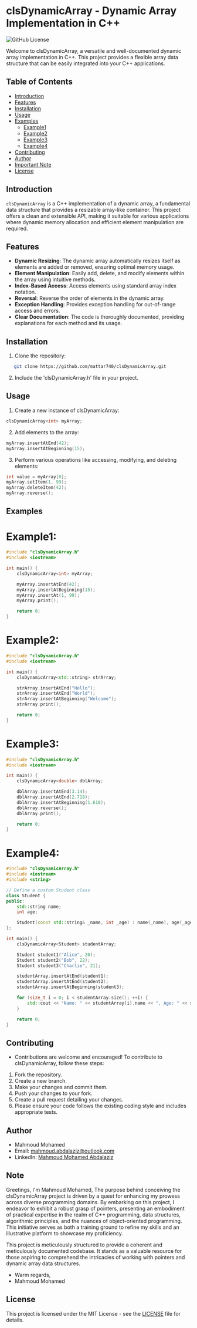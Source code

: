 # clsDynamicArray - Dynamic Array Implementation in C++

![GitHub License](https://img.shields.io/badge/license-MIT-blue.svg)

Welcome to clsDynamicArray, a versatile and well-documented dynamic array implementation in C++. This project provides a flexible array data structure that can be easily integrated into your C++ applications.

## Table of Contents

- [Introduction](#introduction)
- [Features](#features)
- [Installation](#installation)
- [Usage](#usage)
- [Examples](#examples)
    - [Example1](#example1)
    - [Example2](#example2)
    - [Example3](#example3)
    - [Example4](#example4)
- [Contributing](#contributing)
- [Author](#author)
- [Important Note](#Note)
- [License](#license)

## Introduction

`clsDynamicArray` is a C++ implementation of a dynamic array, a fundamental data structure that provides a resizable array-like container. This project offers a clean and extensible API, making it suitable for various applications where dynamic memory allocation and efficient element manipulation are required.

## Features

- **Dynamic Resizing**: The dynamic array automatically resizes itself as elements are added or removed, ensuring optimal memory usage.
- **Element Manipulation**: Easily add, delete, and modify elements within the array using intuitive methods.
- **Index-Based Access**: Access elements using standard array index notation.
- **Reversal**: Reverse the order of elements in the dynamic array.
- **Exception Handling**: Provides exception handling for out-of-range access and errors.
- **Clear Documentation**: The code is thoroughly documented, providing explanations for each method and its usage.

## Installation

1. Clone the repository:

```sh
   git clone https://github.com/mattar740/clsDynamicArray.git
```
2. Include the 'clsDynamicArray.h' file in your project.

## Usage

1. Create a new instance of clsDynamicArray:
```cpp
clsDynamicArray<int> myArray;
```
2. Add elements to the array:
```cpp
myArray.insertAtEnd(42);
myArray.insertAtBeginning(15);
```
3. Perform various operations like accessing, modifying, and deleting elements:
```cpp
int value = myArray[0];
myArray.setItem(1, 99);
myArray.deleteItem(42);
myArray.reverse();
```

## Examples

# Example1:
```cpp
#include "clsDynamicArray.h"
#include <iostream>

int main() {
    clsDynamicArray<int> myArray;

    myArray.insertAtEnd(42);
    myArray.insertAtBeginning(15);
    myArray.insertAt(1, 99);
    myArray.print();

    return 0;
}

```
# Example2:
```cpp
#include "clsDynamicArray.h"
#include <iostream>

int main() {
    clsDynamicArray<std::string> strArray;

    strArray.insertAtEnd("Hello");
    strArray.insertAtEnd("World");
    strArray.insertAtBeginning("Welcome");
    strArray.print();

    return 0;
}
```
# Example3:
```cpp
#include "clsDynamicArray.h"
#include <iostream>

int main() {
    clsDynamicArray<double> dblArray;

    dblArray.insertAtEnd(3.14);
    dblArray.insertAtEnd(2.718);
    dblArray.insertAtBeginning(1.618);
    dblArray.reverse();
    dblArray.print();

    return 0;
}
```

# Example4:
```cpp
#include "clsDynamicArray.h"
#include <iostream>
#include <string>

// Define a custom Student class
class Student {
public:
    std::string name;
    int age;

    Student(const std::string& _name, int _age) : name(_name), age(_age) {}
};

int main() {
    clsDynamicArray<Student> studentArray;

    Student student1("Alice", 20);
    Student student2("Bob", 22);
    Student student3("Charlie", 21);

    studentArray.insertAtEnd(student1);
    studentArray.insertAtEnd(student2);
    studentArray.insertAtBeginning(student3);

    for (size_t i = 0; i < studentArray.size(); ++i) {
        std::cout << "Name: " << studentArray[i].name << ", Age: " << studentArray[i].age << std::endl;
    }

    return 0;
}
```

## Contributing
- Contributions are welcome and encouraged! To contribute to clsDynamicArray, follow these steps:

1. Fork the repository.
2. Create a new branch.
3. Make your changes and commit them.
4. Push your changes to your fork.
5. Create a pull request detailing your changes.
6. Please ensure your code follows the existing coding style and includes appropriate tests.

## Author

- Mahmoud Mohamed
- Email: mahmoud.abdalaziz@outlook.com
- LinkedIn: [Mahmoud Mohamed Abdalaziz](https://www.linkedin.com/in/mahmoud-mohamed-abd/)

## Note
Greetings, I'm Mahmoud Mohamed, The purpose behind conceiving the clsDynamicArray project is driven by a quest for enhancing my prowess across diverse programming domains. By embarking on this project, I endeavor to exhibit a robust grasp of pointers, presenting an embodiment of practical expertise in the realm of C++ programming, data structures, algorithmic principles, and the nuances of object-oriented programming. This initiative serves as both a training ground to refine my skills and an illustrative platform to showcase my proficiency.

This project is meticulously structured to provide a coherent and meticulously documented codebase. It stands as a valuable resource for those aspiring to comprehend the intricacies of working with pointers and dynamic array data structures.

- Warm regards,
- Mahmoud Mohamed


## License

This project is licensed under the MIT License - see the [LICENSE](LICENSE) file for details.